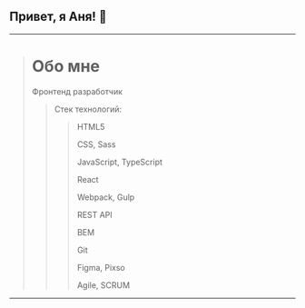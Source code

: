 ## Привет, я Аня! 👋
***
<!--
![Девушка программист]([https://picsum.photos/800/600](https://pictures.pibig.info/uploads/posts/2023-04/1681131445_pictures-pibig-info-p-programmist-risunok-pinterest-1.png))
***
-->
> # Обо мне
> Фронтенд разработчик
>
> > Стек технологий:
> > 
> > > HTML5
> > > 
> > > CSS, Sass
> > > 
> > > JavaScript, TypeScript
> > > 
> > > React
> > > 
> > > Webpack, Gulp
> > > 
> > > REST API
> > > 
> > > BEM
> > > 
> > > Git
> > > 
> > > Figma, Pixso
> > > 
> > > Agile, SCRUM
***


<!--
**AnnyniSpi/AnnyniSpi** is a ✨ _special_ ✨ repository because its `README.md` (this file) appears on your GitHub profile.

Here are some ideas to get you started:

- 🔭 I’m currently working on ...
- 🌱 I’m currently learning ...
- 👯 I’m looking to collaborate on ...
- 🤔 I’m looking for help with ...
- 💬 Ask me about ...
- 📫 How to reach me: ...
- 😄 Pronouns: ...
- ⚡ Fun fact: ...
-->
